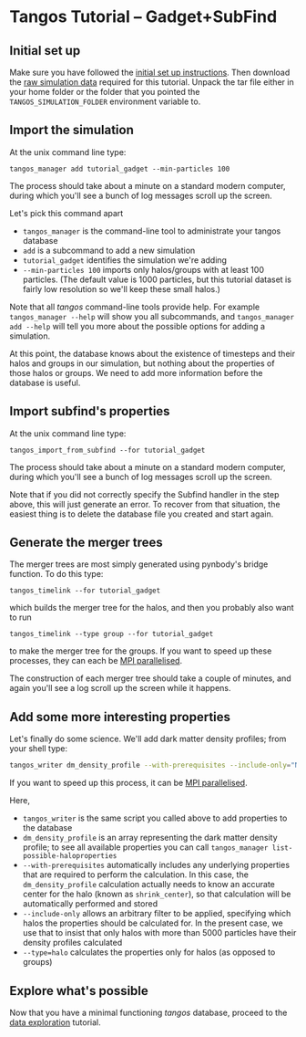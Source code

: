 Tangos Tutorial – Gadget+SubFind
================================

Initial set up
--------------

Make sure you have followed the [initial set up instructions](index.md). Then download the
[raw simulation data](http://star.ucl.ac.uk/~app/tangos/tutorial_gadget.tar.gz) required for this tutorial.
Unpack the tar file either in your home folder or the folder that you pointed the `TANGOS_SIMULATION_FOLDER` environment
variable to.

Import the simulation
---------------------

At the unix command line type:

```
tangos_manager add tutorial_gadget --min-particles 100
```

The process should take about a minute on a standard modern computer, during which you'll see a bunch of log messages 
scroll up the screen.
 
 Let's pick this command apart
 
  * `tangos_manager` is the command-line tool to administrate your tangos database
  * `add` is a subcommand to add a new simulation
  * `tutorial_gadget` identifies the simulation we're adding
  * `--min-particles 100` imports only halos/groups with at least 100 particles. 
  (The default value is 1000 particles, but this tutorial dataset is fairly low resolution so we'll keep these small halos.)

 
Note that all _tangos_ command-line tools provide help. For example `tangos_manager --help` will show you all subcommands, and `tangos_manager add --help` will tell you more about the possible options for adding a simulation.
  
At this point, the database knows about the existence of timesteps and their halos and groups in our simulation, but nothing about the properties of those halos or groups. We need to add more information before the database is useful.


Import subfind's properties
---------------------------

At the unix command line type:

```
tangos_import_from_subfind --for tutorial_gadget
```

The process should take about a minute on a standard modern computer, during which you'll see a bunch of log messages scroll up the screen.

Note that if you did not correctly specify the Subfind handler in the step above, this will just generate an error. To recover from that situation, the easiest thing is to delete the database file you created and start again.

Generate the merger trees
-------------------------

The merger trees are most simply generated using pynbody's bridge function. To do this type:

```
tangos_timelink --for tutorial_gadget
```

which builds the merger tree for the halos, and then you probably also want to run

```
tangos_timelink --type group --for tutorial_gadget
```
to make the merger tree for the groups. If you want to speed up these processes, they can each be 
[MPI parallelised](mpi.md).

The construction of each merger tree should take a couple of minutes,  and again you'll see a log scroll up the screen while it happens.


Add some more interesting properties
------------------------------------

Let's finally do some science. We'll add dark matter density profiles; from your shell type:
 
 ```bash
tangos_writer dm_density_profile --with-prerequisites --include-only="NDM()>5000" --type=halo --for tutorial_gadget
```

If you want to speed up this process, it can be [MPI parallelised](mpi.md).

Here,
 * `tangos_writer` is the same script you called above to add properties to the database
 * `dm_density_profile` is an array representing the dark matter density profile; to see all available properties
   you can call `tangos_manager list-possible-haloproperties`
 * `--with-prerequisites` automatically includes  any underlying properties that are required to perform the calculation. In this case,
   the `dm_density_profile` calculation actually needs to know an accurate center for the halo (known as `shrink_center`),
   so that calculation will be automatically performed and stored
 * `--include-only` allows an arbitrary filter to be applied, specifying which halos the properties should be calculated
   for. In the present case, we use that to insist that only halos with more than 5000 particles have their density profiles
   calculated
 * `--type=halo` calculates the properties only for halos (as opposed to groups)
 
 
 
 Explore what's possible
 -----------------------
 
 Now that you have a minimal functioning _tangos_ database, proceed to the [data exploration](data_exploration.md) tutorial.